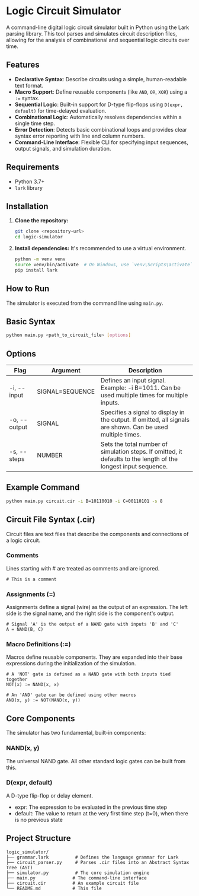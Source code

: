 # Logic Circuit Simulator

A command-line digital logic circuit simulator built in Python using the Lark parsing library. This tool parses and simulates circuit description files, allowing for the analysis of combinational and sequential logic circuits over time.

## Features

* **Declarative Syntax**: Describe circuits using a simple, human-readable text format.
* **Macro Support**: Define reusable components (like `AND`, `OR`, `XOR`) using a `:=` syntax.
* **Sequential Logic**: Built-in support for D-type flip-flops using `D(expr, default)` for time-delayed evaluation.
* **Combinational Logic**: Automatically resolves dependencies within a single time step.
* **Error Detection**: Detects basic combinational loops and provides clear syntax error reporting with line and column numbers.
* **Command-Line Interface**: Flexible CLI for specifying input sequences, output signals, and simulation duration.

## Requirements

* Python 3.7+
* `lark` library

## Installation

1.  **Clone the repository:**

    ```bash
    git clone <repository-url>
    cd logic-simulator
    ```

2.  **Install dependencies:**
    It's recommended to use a virtual environment.

    ```bash
    python -m venv venv
    source venv/bin/activate  # On Windows, use `venv\Scripts\activate`
    pip install lark
    ```

## How to Run

The simulator is executed from the command line using `main.py`.

## Basic Syntax

```bash
python main.py <path_to_circuit_file> [options]
```

## Options

| Flag | Argument | Description |
| --- | --- | --- |
| -i, --input | SIGNAL=SEQUENCE | Defines an input signal. Example: -i B=1011. Can be used multiple times for multiple inputs. |
| -o, --output | SIGNAL | Specifies a signal to display in the output. If omitted, all signals are shown. Can be used multiple times. |
| -s, --steps | NUMBER | Sets the total number of simulation steps. If omitted, it defaults to the length of the longest input sequence. |

## Example Command

```bash
python main.py circuit.cir -i B=10110010 -i C=00110101 -s 8
```

## Circuit File Syntax (.cir)

Circuit files are text files that describe the components and connections of a logic circuit.

### Comments

Lines starting with # are treated as comments and are ignored.

```cir
# This is a comment
```

### Assignments (=)

Assignments define a signal (wire) as the output of an expression. The left side is the signal name, and the right side is the component's output.

```cir
# Signal 'A' is the output of a NAND gate with inputs 'B' and 'C'
A = NAND(B, C)
```

### Macro Definitions (:=)

Macros define reusable components. They are expanded into their base expressions during the initialization of the simulation.

```cir
# A 'NOT' gate is defined as a NAND gate with both inputs tied together
NOT(x) := NAND(x, x)

# An 'AND' gate can be defined using other macros
AND(x, y) := NOT(NAND(x, y))
```

## Core Components

The simulator has two fundamental, built-in components:

### NAND(x, y)

The universal NAND gate. All other standard logic gates can be built from this.

### D(expr, default)

A D-type flip-flop or delay element.

* expr: The expression to be evaluated in the previous time step
* default: The value to return at the very first time step (t=0), when there is no previous state

## Project Structure

```text
logic_simulator/
├── grammar.lark          # Defines the language grammar for Lark
├── circuit_parser.py     # Parses .cir files into an Abstract Syntax Tree (AST)
├── simulator.py          # The core simulation engine
├── main.py              # The command-line interface
├── circuit.cir          # An example circuit file
└── README.md            # This file
```